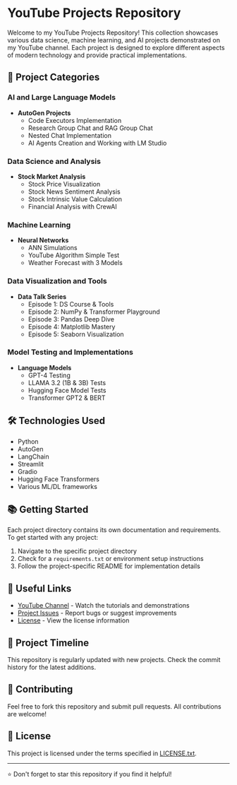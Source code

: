 # YouTube Projects Repository

Welcome to my YouTube Projects Repository! This collection showcases various data science, machine learning, and AI projects demonstrated on my YouTube channel. Each project is designed to explore different aspects of modern technology and provide practical implementations.

## 🚀 Project Categories

### AI and Large Language Models
- **AutoGen Projects**
  - Code Executors Implementation
  - Research Group Chat and RAG Group Chat
  - Nested Chat Implementation
  - AI Agents Creation and Working with LM Studio

### Data Science and Analysis
- **Stock Market Analysis**
  - Stock Price Visualization
  - Stock News Sentiment Analysis
  - Stock Intrinsic Value Calculation
  - Financial Analysis with CrewAI

### Machine Learning
- **Neural Networks**
  - ANN Simulations
  - YouTube Algorithm Simple Test
  - Weather Forecast with 3 Models

### Data Visualization and Tools
- **Data Talk Series**
  - Episode 1: DS Course & Tools
  - Episode 2: NumPy & Transformer Playground
  - Episode 3: Pandas Deep Dive
  - Episode 4: Matplotlib Mastery
  - Episode 5: Seaborn Visualization

### Model Testing and Implementations
- **Language Models**
  - GPT-4 Testing
  - LLAMA 3.2 (1B & 3B) Tests
  - Hugging Face Model Tests
  - Transformer GPT2 & BERT

## 🛠️ Technologies Used
- Python
- AutoGen
- LangChain
- Streamlit
- Gradio
- Hugging Face Transformers
- Various ML/DL frameworks

## 📚 Getting Started
Each project directory contains its own documentation and requirements. To get started with any project:
1. Navigate to the specific project directory
2. Check for a `requirements.txt` or environment setup instructions
3. Follow the project-specific README for implementation details

## 🔗 Useful Links
- [YouTube Channel](#) - Watch the tutorials and demonstrations
- [Project Issues](../../issues) - Report bugs or suggest improvements
- [License](LICENSE.txt) - View the license information

## 📅 Project Timeline
This repository is regularly updated with new projects. Check the commit history for the latest additions.

## 🤝 Contributing
Feel free to fork this repository and submit pull requests. All contributions are welcome!

## 📝 License
This project is licensed under the terms specified in [LICENSE.txt](LICENSE.txt).

---
⭐ Don't forget to star this repository if you find it helpful!
